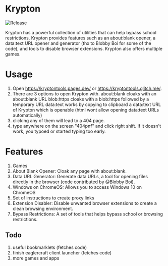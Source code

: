 # Krypton
<img src="https://img.shields.io/github/release/EvanTeSecond/Krypton.svg?color=82d2f0&labelColor=0d3b72&style=for-the-badge" alt="Release"/>

Krypton has a powerful collection of utilities that can help bypass school restrictions. Krypton provides features such as an about:blank opener, a data:text URL opener and generator (thx to Blobby Boi for some of the code), and tools to disable browser extensions. Krypton also offers multiple games.

# Usage
1. Open https://kryptontools.pages.dev/ or https://kryptontools.glitch.me/.
2. There are 3 options to open Krypton with.
   about:blank cloaks with an about:blank URL
   blob:https cloaks with a blob:https followed by a temporary URL
   data:text works by copying to clipboard a data:text URL of Krypton which is openable (html wont allow opening data:text URLs automatically)
3. clicking any of them will lead to a 404 page.
4. type anywhere on the screen "404pnf" and click right shift. If it doesn't work, you typoed or started typing too early.


# Features
1. Games
1. About Blank Opener: Cloak any page with about:blank.
3. Data URL Generator: Generate data URLs, a tool for opening files directly in the browser (code contributed by @Blobby Boi).
4. Windows on ChromeOS: Allows you to access Windows 10 on ChromeOS
5. Set of instructions to create proxy links
6. Extension Disabler: Disable unwanted browser extensions to create a clean browsing environment.
7. Bypass Restrictions: A set of tools that helps bypass school or browsing restrictions.

## Todo
1. useful bookmarklets (fetches code)
2. finish eaglercraft client launcher (fetches code)
3. more games and apps
